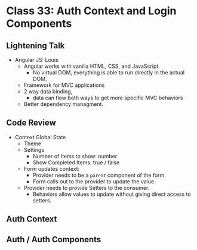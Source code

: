 # Class 33: Auth Context and Login Components

## Lightening Talk

* Angular JS: Louis
  * Angular works with vanilla HTML, CSS, and JavaScript.
    * No virtual DOM, everything is able to run directly in the actual DOM.
  * Framework for MVC applications
  * 2 way data binding,
    * data can flow both ways to get more specific MVC behaviors
  * Better dependency managment.

## Code Review

* Context Global State
  * Theme
  * Settings
    * Number of Items to show: number
    * Show Completed Items: true / false
  * Form updates context:
    * Provider needs to be a `parent` component of the form.
    * Form calls out to the provider to update the value.
  * Provider needs to provide Setters to the consumer.
    * Behaviors allow values to update without giving direct access to setters.

## Auth Context

## Auth / Auth Components
